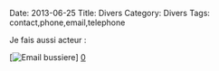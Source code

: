 Date: 2013-06-25
Title: Divers
Category: Divers
Tags: contact,phone,email,telephone

[0]: http://bussiere.github.io/static/images/divers1.jpg  "Grande Version"



Je fais aussi acteur :

[![Email bussiere](http://bussiere.github.io/static/images/divers1_thumb.jpg)] [0] 